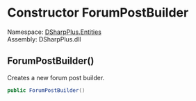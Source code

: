 # Constructor ForumPostBuilder

Namespace: [DSharpPlus.Entities](DSharpPlus.Entities.md)  
Assembly: DSharpPlus.dll

## <a id="DSharpPlus_Entities_ForumPostBuilder__ctor"></a>ForumPostBuilder\(\)

Creates a new forum post builder.

```csharp
public ForumPostBuilder()
```

